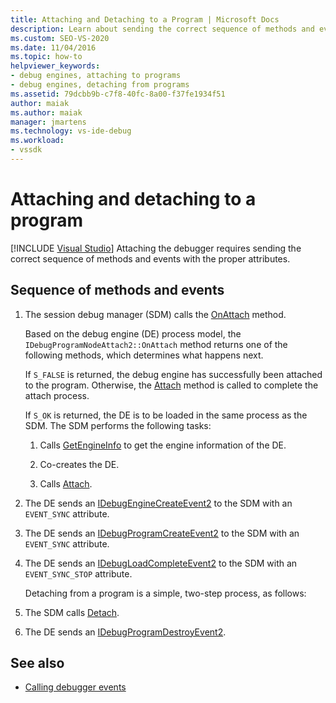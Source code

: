 ```yaml
---
title: Attaching and Detaching to a Program | Microsoft Docs
description: Learn about sending the correct sequence of methods and events with the proper attributes for attaching a debugger.
ms.custom: SEO-VS-2020
ms.date: 11/04/2016
ms.topic: how-to
helpviewer_keywords:
- debug engines, attaching to programs
- debug engines, detaching from programs
ms.assetid: 79dcbb9b-c7f8-40fc-8a00-f37fe1934f51
author: maiak
ms.author: maiak
manager: jmartens
ms.technology: vs-ide-debug
ms.workload:
- vssdk
---
```

# Attaching and detaching to a program

 [!INCLUDE [Visual Studio](~/includes/applies-to-version/vs-windows-only.md)]
Attaching the debugger requires sending the correct sequence of methods and events with the proper attributes.

## Sequence of methods and events

1. The session debug manager (SDM) calls the [OnAttach](../../extensibility/debugger/reference/idebugprogramnodeattach2-onattach.md) method.

    Based on the debug engine (DE) process model, the `IDebugProgramNodeAttach2::OnAttach` method returns one of the following methods, which determines what happens next.

    If `S_FALSE` is returned, the debug engine has successfully been attached to the program. Otherwise, the [Attach](../../extensibility/debugger/reference/idebugengine2-attach.md) method is called to complete the attach process.

    If `S_OK` is returned, the DE is to be loaded in the same process as the SDM. The SDM performs the following tasks:

   1. Calls [GetEngineInfo](../../extensibility/debugger/reference/idebugprogramnode2-getengineinfo.md) to get the engine information of the DE.

   2. Co-creates the DE.

   3. Calls [Attach](../../extensibility/debugger/reference/idebugengine2-attach.md).

2. The DE sends an [IDebugEngineCreateEvent2](../../extensibility/debugger/reference/idebugenginecreateevent2.md) to the SDM with an `EVENT_SYNC` attribute.

3. The DE sends an [IDebugProgramCreateEvent2](../../extensibility/debugger/reference/idebugprogramcreateevent2.md) to the SDM with an `EVENT_SYNC` attribute.

4. The DE sends an [IDebugLoadCompleteEvent2](../../extensibility/debugger/reference/idebugloadcompleteevent2.md) to the SDM with an `EVENT_SYNC_STOP` attribute.

   Detaching from a program is a simple, two-step process, as follows:

5. The SDM calls [Detach](../../extensibility/debugger/reference/idebugprogram2-detach.md).

6. The DE sends an [IDebugProgramDestroyEvent2](../../extensibility/debugger/reference/idebugprogramdestroyevent2.md).

## See also
- [Calling debugger events](../../extensibility/debugger/calling-debugger-events.md)
